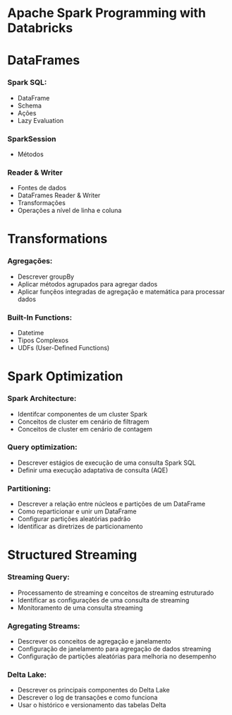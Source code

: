 # Apache Spark Programming with Databricks

# DataFrames

### Spark SQL:

* DataFrame
* Schema
* Ações
* Lazy Evaluation

### SparkSession

* Métodos

### Reader & Writer

* Fontes de dados
* DataFrames Reader & Writer
* Transformações
* Operações a nível de linha e coluna

# Transformations

### Agregações:

* Descrever groupBy
* Aplicar métodos agrupados para agregar dados
* Aplicar funçẽos integradas de agregação e matemática para processar dados

### Built-In Functions:

* Datetime
* Tipos Complexos
* UDFs (User-Defined Functions)

# Spark Optimization
  
### Spark Architecture:

* Identifcar componentes de um cluster Spark
* Conceitos de cluster em cenário de filtragem
* Conceitos de cluster em cenário de contagem
  
### Query optimization:

* Descrever estágios de execução de uma consulta Spark SQL
* Definir uma execução adaptativa de consulta (AQE)

### Partitioning:

* Descrever a relação entre núcleos e partições de um DataFrame
* Como reparticionar e unir um DataFrame
* Configurar partições aleatórias padrão
* Identificar as diretrizes de particionamento

# Structured Streaming

### Streaming Query: 

* Processamento de streaming e conceitos de streaming estruturado
* Identificar as configurações de uma consulta de streaming
* Monitoramento de uma consulta streaming

### Agregating Streams:

* Descrever os conceitos de agregação e janelamento
* Configuração de janelamento para agregação de dados streaming
* Configuração de partições aleatórias para melhoria no desempenho

### Delta Lake:

* Descrever os principais componentes do Delta Lake
* Descrever o log de transações e como funciona
* Usar o histórico e versionamento das tabelas Delta